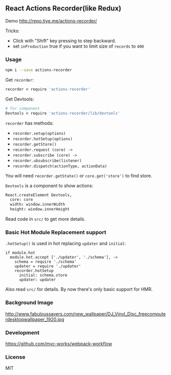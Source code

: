 
React Actions Recorder(like Redux)
----

Demo http://repo.tiye.me/actions-recorder/

Tricks:

* Click with "Shift" key pressing to step backward.
* set `inProduction` true if you want to limit size of `records` to `400`

### Usage

```bash
npm i --save actions-recorder
```

Get `recorder`:

```coffee
recorder = require 'actions-recorder'
```

Get Devtools:

```coffee
# for component
Devtools = require 'actions-recorder/lib/devtools'
```

`recorder` has methods:

* `recorder.setup(options)`
* `recorder.hotSetup(options)`
* `recorder.getStore()`
* `recorder.request (core) ->`
* `recorder.subscribe (core) ->`
* `recorder.ubsubscribe(listener)`
* `recorder.dispatch(actionType, actionData)`

You will need `recorder.getState()` or `core.get('store')` to find store.

`Devtools` is a component to show actions:

```coffee
React.createElement Devtools,
  core: core
  width: window.innerWidth
  height: window.innerHeight
```

Read code in `src/` to get more details.

### Basic Hot Module Replacement support

`.hotSetup()` is used in hot replacing `updater` and `initial`:

```
if module.hot
  module.hot.accept ['./updater', './schema'], ->
    schema = require './schema'
    updater = require './updater'
    recorder.hotSetup
      initial: schema.store
      updater: updater
```

Also read `src/` for details. By now there's only basic support for HMR.

### Background Image

http://www.fabuloussavers.com/new_wallpaper/DJ_Vinyl_Disc_freecomputerdesktopwallpaper_1920.jpg

### Development

https://github.com/mvc-works/webpack-workflow

### License

MIT
